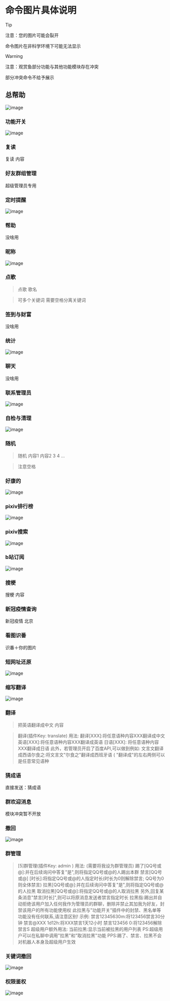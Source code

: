 # 命令图片具体说明

> [!TIP]
> 注意：您的图片可能会裂开
>
> 命令图片在非科学环境下可能无法显示


> [!WARNING]
> 注意：观赏鱼部分功能与其他功能模块存在冲突
>
> 部分冲突命令不给予展示


## 总帮助
![image](https://raw.githubusercontent.com/YanQian01/kokomigo/main/docs/style/paimeng/pmhelp.png)

### 功能开关
![image](https://raw.githubusercontent.com/YanQian01/kokomigo/main/docs/style/paimeng/gnkg.png)


### 复读
复读 内容

### 好友群组管理
超级管理员专用

### 定时提醒
![image](https://raw.githubusercontent.com/YanQian01/kokomigo/main/docs/style/paimeng/dstx.png)


### 帮助
没啥用

### 昵称
![image](https://raw.githubusercontent.com/YanQian01/kokomigo/main/docs/style/paimeng/nc.png)

### 点歌
>点歌 歌名

>可多个关键词 需要空格分离关键词

### 签到与财富

没啥用

### 统计
![image](https://raw.githubusercontent.com/YanQian01/kokomigo/main/docs/style/paimeng/tj.png)

### 聊天
没啥用

### 联系管理员
![image](https://raw.githubusercontent.com/YanQian01/kokomigo/main/docs/style/paimeng/lxgly.png)


### 自检与清理
![image](https://raw.githubusercontent.com/YanQian01/kokomigo/main/docs/style/paimeng/zjyql.png)


### 随机
>随机 内容1 内容2 3 4 ...

>注意空格


### 好康的
![image](https://raw.githubusercontent.com/YanQian01/kokomigo/main/docs/style/paimeng/qt/hkd.png)



### pixiv排行榜
![image](https://raw.githubusercontent.com/YanQian01/kokomigo/main/docs/style/paimeng/qt/pphb.png)


### pixiv搜索
![image](https://raw.githubusercontent.com/YanQian01/kokomigo/main/docs/style/paimeng/qt/pss.png)


### b站订阅
![image](https://raw.githubusercontent.com/YanQian01/kokomigo/main/docs/style/paimeng/qt/bilibili.png)


### 搜梗
搜梗 内容

### 新冠疫情查询
新冠疫情 北京

### 看图识番
识番＋你的图片

### 短网址还原
![image](https://raw.githubusercontent.com/YanQian01/kokomigo/main/docs/style/paimeng/qt/dwzhy.png)


### 缩写翻译
![image](https://raw.githubusercontent.com/YanQian01/kokomigo/main/docs/style/paimeng/qt/sxfy.png)


### 翻译
>把英语翻译成中文 内容

>翻译(插件Key: translate)
>用法:
>翻译[XXX]:将任意语种内容XXX翻译成中文
>英语[XXX]:将任意语种内容XXX翻译成英语
>日语[XXX]: 将任意语种内容XXX翻译成日语
>此外，若管理员开启了百度API,可以做到例如:
>文言文翻译成西语尔食之:将文言文"尔食之"翻译成西班牙语
>( "翻译成"的左右两侧可以是任意常见语种

### 猜成语
直接发送：猜成语

### 群欢迎消息
模块冲突暂不开放

### 撤回
![image](https://raw.githubusercontent.com/YanQian01/kokomigo/main/docs/style/paimeng/qt/ch.png)


### 群管理
>[5]群管理(插件Key: admin )
>用法: (需要将我设为群管理员)
>踢了[QQ号或@]:并在后续询问中答复"是",则将指定QQ号或@的人踢出本群
>禁言[QQ号或@] [时长]:将指定QQ号或@的人指定时长(时长为0则解除禁言; QQ号为0则全体禁言)
>拉黑[QQ号或@]:并在后续询问中答复"是",则将指定QQ号或@的人拉黑
>取消拉黑[QQ号或@]:将指定QQ号或@的人取消拉黑
>另外,回复某条消息"禁言[时长]",则可以将原消息发送者禁言指定时长
>拉黑指:踢出并自动拒绝该用户加入任何我作为管理员的群聊，删除并禁止其加我为好友，封禁该用户的所有功能使用权
>此拉黑与"功能开关"插件中的封禁、黑名单等功能没有任何联系,请注意区别!
>示例:
>禁言12345630m:将123456禁言30分钟
>禁言@XXX 1d12h:将XXX禁言1天12小时
>禁言123456 0:将123456解除禁言S
>超级用户额外用法:
>当前拉黑:显示当前被拉黑的用户列表
>PS:超级用户可以在私聊中调用"拉黑"和"取消拉黑"功能
>PPS:踢了、禁言、拉黑不会对机器人本身及超级用户生效


### 关键词撤回
![image](https://raw.githubusercontent.com/YanQian01/kokomigo/main/docs/style/paimeng/qt/gjcch.png)


### 权限鉴权
![image](https://raw.githubusercontent.com/YanQian01/kokomigo/main/docs/style/paimeng/qt/qxjq.png)


